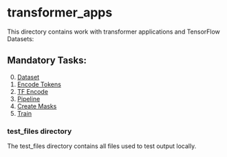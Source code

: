 # transformer_apps
This directory contains work with transformer applications and TensorFlow Datasets:

## Mandatory Tasks:
0. [Dataset](/supervised_learning/transformer_apps/0-dataset.py)
1. [Encode Tokens](/supervised_learning/transformer_apps/1-dataset.py)
2. [TF Encode](/supervised_learning/transformer_apps/2-dataset.py)
3. [Pipeline](/supervised_learning/transformer_apps/3-dataset.py)
4. [Create Masks](/supervised_learning/transformer_apps/4-create_masks.py)
5. [Train](/supervised_learning/transformer_apps/5-train.py)

### test_files directory
The test_files directory contains all files used to test output locally.
